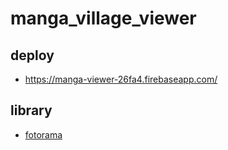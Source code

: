 # manga_village_viewer

## deploy
- https://manga-viewer-26fa4.firebaseapp.com/

## library
- [fotorama](https://fotorama.io/)


